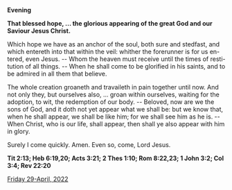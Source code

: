 **Evening**

**That blessed hope, ... the glorious appearing of the great God and our Saviour Jesus Christ.**
 
Which hope we have as an anchor of the soul, both sure and stedfast, and which entereth into that within the veil: whither the forerunner is for us en-tered, even Jesus. -- Whom the heaven must receive until the times of resti-tution of all things. -- When he shall come to be glorified in his saints, and to be admired in all them that believe.
 
The whole creation groaneth and travaileth in pain together until now. And not only they, but ourselves also, ... groan within ourselves, waiting for the adoption, to wit, the redemption of our body. -- Beloved, now are we the sons of God, and it doth not yet appear what we shall be: but we know that, when he shall appear, we shall be like him; for we shall see him as he is. -- When Christ, who is our life, shall appear, then shall ye also appear with him in glory.
 
Surely I come quickly. Amen. Even so, come, Lord Jesus.  

**Tit 2:13; Heb 6:19,20; Acts 3:21; 2 Thes 1:10; Rom 8:22,23; 1 John 3:2; Col 3:4; Rev 22:20**

[Friday 29-April, 2022](https://t.me/daily_light)
